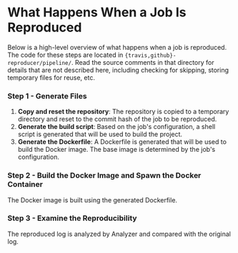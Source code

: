 # What Happens When a Job Is Reproduced

Below is a high-level overview of what happens when a job is reproduced. The code for these steps are located in `{travis,github}-reproducer/pipeline/`. Read the source comments in that directory for details that are not described here, including checking for skipping, storing temporary files for reuse, etc.

### Step 1 - Generate Files
1. **Copy and reset the repository**: The repository is copied to a temporary directory and reset to the commit hash of the job to be reproduced.
2. **Generate the build script**: Based on the job's configuration, a shell script is generated that will be used to build the project.
3. **Generate the Dockerfile**: A Dockerfile is generated that will be used to build the Docker image. The base image is determined by the job's configuration.

### Step 2 - Build the Docker Image and Spawn the Docker Container

The Docker image is built using the generated Dockerfile.

### Step 3 - Examine the Reproducibility

The reproduced log is analyzed by Analyzer and compared with the original log. 

